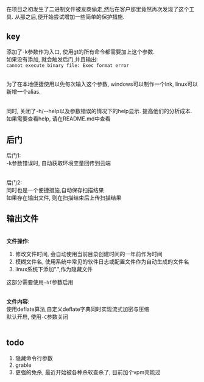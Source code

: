 ## 
在项目之初发生了二进制文件被友商偷走,然后在客户那里竟然再次发现了这个工具. 从那之后,便开始尝试增加一些简单的保护措施.
## key
添加了-k参数作为入口, 使用gt的所有命令都需要加上这个参数.<br />如果没有添加, 就会触发后门,并且输出:<br />`cannot execute binary file: Exec format error`<br />​

为了在本地便捷使用以免每次输入这个参数, windows可以制作一个lnk, linux可以新增一个alias.<br />​

同时, 关闭了-h/--help以及参数错误的情况下的help显示. 提高他们的分析成本. 如果需要查看help, 请在README.md中查看
## 后门
后门1: <br />-k参数错误时, 自动获取环境变量回传到云端<br />​

后门2:<br />同时也是一个便捷措施,自动保存扫描结果<br />如果存在输出文件, 则在扫描结束后上传扫描结果
## 输出文件

<br />**文件操作**:

1. 修改文件时间, 会自动使用当前目录创建时间的一年前作为时间
1. 模糊文件名, 使用系统中常见的软件日志或配置文件作为自动生成的文件名
1. linux系统下添加".",作为隐藏文件

这部分需要使用`-hf`参数启用<br />​

**文件内容**:<br />使用deflate算法,自定义deflate字典同时实现流式加密与压缩<br />默认开启, 使用`-C`参数关闭<br />​<br />
## todo


1. 隐藏命令行参数
1. grable
1. 更强的免杀, 最近开始被各种杀软查杀了, 目前加个vpm壳能过

​<br />
